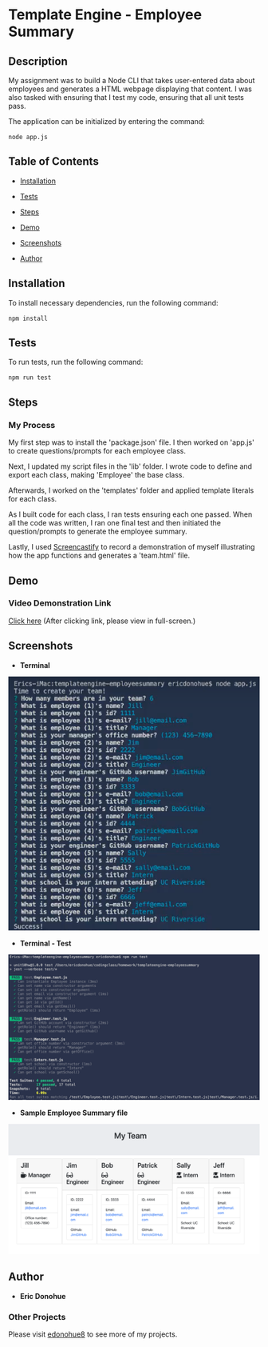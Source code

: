 # Template Engine - Employee Summary

## Description

My assignment was to build a Node CLI that takes user-entered data about employees and generates a HTML webpage displaying that content.  I was also tasked with ensuring that I test my code, ensuring that all unit tests pass.

The application can be initialized by entering the command:

```
node app.js
```

## Table of Contents 

* [Installation](#installation)

* [Tests](#tests)

* [Steps](#steps)

* [Demo](#demo)

* [Screenshots](#screenshots)

* [Author](#author)

## Installation

To install necessary dependencies, run the following command:

```
npm install
```

## Tests

To run tests, run the following command:

```
npm run test
```

## Steps
### My Process

My first step was to install the 'package.json' file.  I then worked on 'app.js' to create questions/prompts for each employee class.  

Next, I updated my script files in the 'lib' folder.  I wrote code to define and export each class, making 'Employee' the base class.

Afterwards, I worked on the 'templates' folder and applied template literals for each class.  

As I built code for each class, I ran tests ensuring each one passed.  When all the code was written, I ran one final test and then initiated the question/prompts to generate the employee summary.

Lastly, I used [Screencastify](https://www.screencastify.com/) to record a demonstration of myself illustrating how the app functions and generates a 'team.html' file.

## Demo
### Video Demonstration Link
[Click here](https://drive.google.com/file/d/17Io5ViaBEdxWzCmWN1G5SPxhrgojX8ME/view?usp=sharing)
(After clicking link, please view in full-screen.)

## Screenshots

* **Terminal**
<img src="assets/terminal.png" width="600">

* **Terminal - Test**
<img src="assets/test.png" width="600">

* **Sample Employee Summary file**
<img src="assets/output.png" width="600">

## Author

* **Eric Donohue**

### Other Projects

Please visit [edonohue8](https://github.com/edonohue8/) to see more of my projects.

